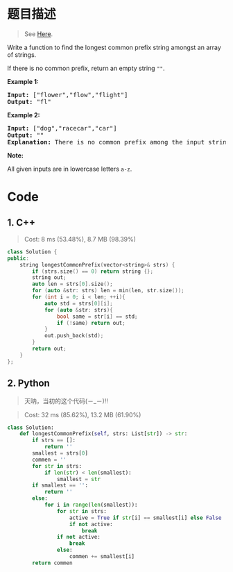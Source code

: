 # 题目描述
> See [Here](https://leetcode.com/problems/longest-common-prefix/).
<div><p>Write a function to find the longest common prefix string amongst an array of strings.</p>

<p>If there is no common prefix, return an empty string <code>""</code>.</p>

<p><strong>Example 1:</strong></p>

<pre><strong>Input: </strong>["flower","flow","flight"]
<strong>Output:</strong> "fl"
</pre>

<p><strong>Example 2:</strong></p>

<pre><strong>Input: </strong>["dog","racecar","car"]
<strong>Output:</strong> ""
<strong>Explanation:</strong> There is no common prefix among the input strings.
</pre>

<p><strong>Note:</strong></p>

<p>All given inputs are in lowercase letters <code>a-z</code>.</p>
</div>

# Code
## 1. C++
> Cost: 8 ms (53.48%), 8.7 MB (98.39%)
```C++
class Solution {
public:
    string longestCommonPrefix(vector<string>& strs) {
        if (strs.size() == 0) return string {};        
        string out;
        auto len = strs[0].size();
        for (auto &str: strs) len = min(len, str.size());
        for (int i = 0; i < len; ++i){
            auto std = strs[0][i];
            for (auto &str: strs){
                bool same = str[i] == std;
                if (!same) return out;
            }
            out.push_back(std);
        }
        return out;
    }
};
```
## 2. Python
> 天呐，当初的这个代码(－_－)!!

> Cost: 32 ms (85.62%), 13.2 MB (61.90%)
```python
class Solution:
    def longestCommonPrefix(self, strs: List[str]) -> str:
        if strs == []:
            return ''
        smallest = strs[0]
        commen = ''
        for str in strs:
            if len(str) < len(smallest):
                smallest = str
        if smallest == '':
            return ''
        else:
            for i in range(len(smallest)):
                for str in strs:
                    active = True if str[i] == smallest[i] else False
                    if not active:
                        break
                if not active:
                    break
                else:
                    commen += smallest[i]
        return commen
```
